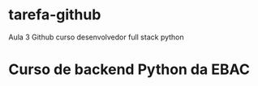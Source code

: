 # tarefa-github
Aula 3 Github curso desenvolvedor full stack python
# Curso de backend Python da EBAC
